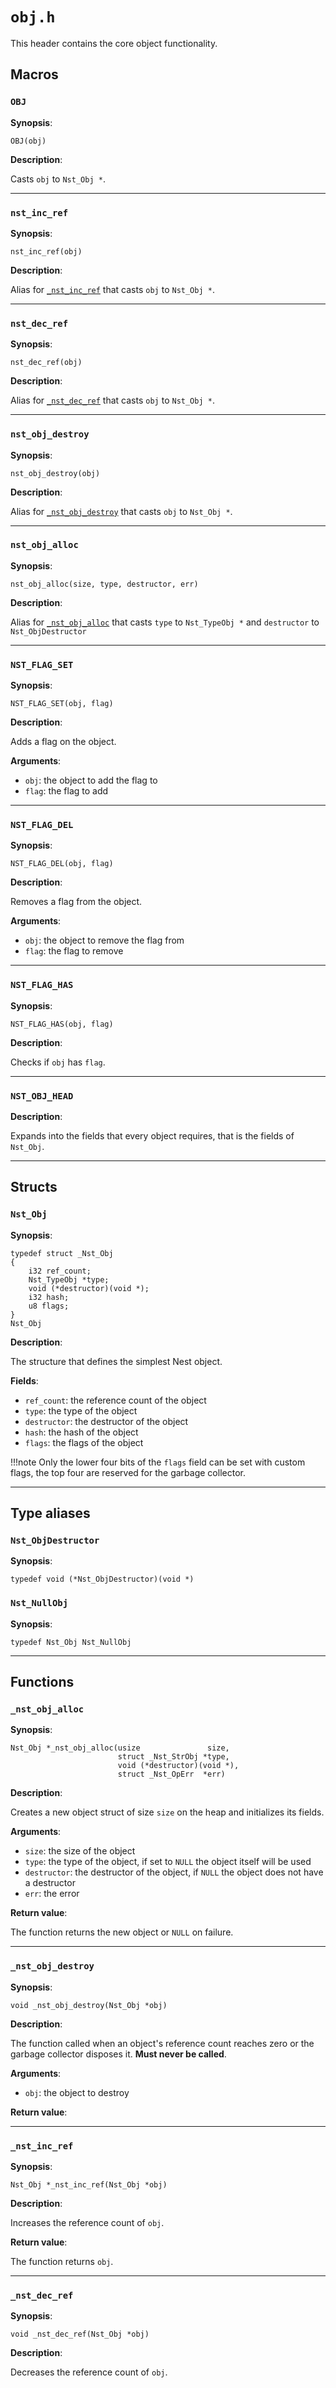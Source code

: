 # `obj.h`

This header contains the core object functionality.

## Macros

### `OBJ`

**Synopsis**:

```better-c
OBJ(obj)
```

**Description**:

Casts `obj` to `Nst_Obj *`.

---

### `nst_inc_ref`

**Synopsis**:

```better-c
nst_inc_ref(obj)
```

**Description**:

Alias for [`_nst_inc_ref`](#_nst_inc_ref) that casts `obj` to `Nst_Obj *`.

---

### `nst_dec_ref`

**Synopsis**:

```better-c
nst_dec_ref(obj)
```

**Description**:

Alias for [`_nst_dec_ref`](#_nst_dec_ref) that casts `obj` to `Nst_Obj *`.

---

### `nst_obj_destroy`

**Synopsis**:

```better-c
nst_obj_destroy(obj)
```

**Description**:

Alias for [`_nst_obj_destroy`](#_nst_obj_destroy) that casts `obj` to
`Nst_Obj *`.

---

### `nst_obj_alloc`

**Synopsis**:

```better-c
nst_obj_alloc(size, type, destructor, err)
```

**Description**:

Alias for [`_nst_obj_alloc`](#_nst_obj_alloc) that casts `type` to
`Nst_TypeObj *` and `destructor` to `Nst_ObjDestructor`

---

### `NST_FLAG_SET`

**Synopsis**:

```better-c
NST_FLAG_SET(obj, flag)
```

**Description**:

Adds a flag on the object.

**Arguments**:

- `obj`: the object to add the flag to
- `flag`: the flag to add

---

### `NST_FLAG_DEL`

**Synopsis**:

```better-c
NST_FLAG_DEL(obj, flag)
```

**Description**:

Removes a flag from the object.

**Arguments**:

- `obj`: the object to remove the flag from
- `flag`: the flag to remove

---

### `NST_FLAG_HAS`

**Synopsis**:

```better-c
NST_FLAG_HAS(obj, flag)
```

**Description**:

Checks if `obj` has `flag`.

---

### `NST_OBJ_HEAD`

**Description**:

Expands into the fields that every object requires, that is the fields of
`Nst_Obj`.

---

## Structs

### `Nst_Obj`

**Synopsis**:

```better-c
typedef struct _Nst_Obj
{
    i32 ref_count;
    Nst_TypeObj *type;
    void (*destructor)(void *);
    i32 hash;
    u8 flags;
}
Nst_Obj
```

**Description**:

The structure that defines the simplest Nest object.

**Fields**:

- `ref_count`: the reference count of the object
- `type`: the type of the object
- `destructor`: the destructor of the object
- `hash`: the hash of the object
- `flags`: the flags of the object

!!!note
    Only the lower four bits of the `flags` field can be set with custom flags,
    the top four are reserved for the garbage collector.

---

## Type aliases

### `Nst_ObjDestructor`

**Synopsis**:

```better-c
typedef void (*Nst_ObjDestructor)(void *)
```

### `Nst_NullObj`

**Synopsis**:

```better-c
typedef Nst_Obj Nst_NullObj
```

---

## Functions

### `_nst_obj_alloc`

**Synopsis**:

```better-c
Nst_Obj *_nst_obj_alloc(usize               size,
                        struct _Nst_StrObj *type,
                        void (*destructor)(void *),
                        struct _Nst_OpErr  *err)
```

**Description**:

Creates a new object struct of size `size` on the heap and initializes its
fields.

**Arguments**:

- `size`: the size of the object
- `type`: the type of the object, if set to `NULL` the object itself will be
  used
- `destructor`: the destructor of the object, if `NULL` the object does not have
  a destructor
- `err`: the error

**Return value**:

The function returns the new object or `NULL` on failure.

---

### `_nst_obj_destroy`

**Synopsis**:

```better-c
void _nst_obj_destroy(Nst_Obj *obj)
```

**Description**:

The function called when an object's reference count reaches zero or the garbage
collector disposes it. **Must never be called**.

**Arguments**:

- `obj`: the object to destroy

**Return value**:

---

### `_nst_inc_ref`

**Synopsis**:

```better-c
Nst_Obj *_nst_inc_ref(Nst_Obj *obj)
```

**Description**:

Increases the reference count of `obj`.

**Return value**:

The function returns `obj`.

---

### `_nst_dec_ref`

**Synopsis**:

```better-c
void _nst_dec_ref(Nst_Obj *obj)
```

**Description**:

Decreases the reference count of `obj`.
